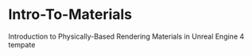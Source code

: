 # Intro-To-Materials
Introduction to Physically-Based Rendering Materials in Unreal Engine 4 tempate
